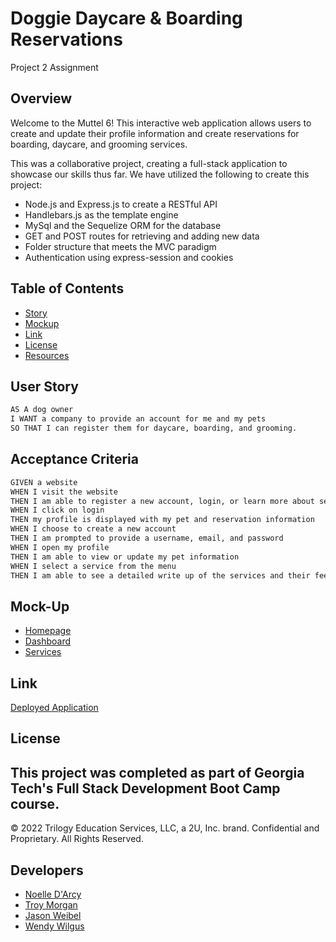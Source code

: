 # Doggie Daycare & Boarding Reservations
Project 2 Assignment

## Overview
Welcome to the Muttel 6! This interactive web application allows users to create and update their profile information and create reservations for boarding, daycare, and grooming services. 

This was a collaborative project, creating a full-stack application to showcase our skills thus far. We have utilized the following to create this project:
* Node.js and Express.js to create a RESTful API
* Handlebars.js as the template engine
* MySql and the Sequelize ORM for the database
* GET and POST routes for retrieving and adding new data
* Folder structure that meets the MVC paradigm
* Authentication using express-session and cookies


## Table of Contents

- [Story](#user-story)
- [Mockup](#mockup) 
- [Link](#link)
- [License](#license)
- [Resources](#resources)
## User Story

```md
AS A dog owner
I WANT a company to provide an account for me and my pets
SO THAT I can register them for daycare, boarding, and grooming.
```

## Acceptance Criteria

```md
GIVEN a website
WHEN I visit the website
THEN I am able to register a new account, login, or learn more about services
WHEN I click on login
THEN my profile is displayed with my pet and reservation information
WHEN I choose to create a new account
THEN I am prompted to provide a username, email, and password
WHEN I open my profile
THEN I am able to view or update my pet information
WHEN I select a service from the menu
THEN I am able to see a detailed write up of the services and their fees
```

## Mock-Up

* [Homepage]()
* [Dashboard]()
* [Services]()

## Link

[Deployed Application]()

## License
This project was completed as part of Georgia Tech's Full Stack Development Boot Camp course. 
---
© 2022 Trilogy Education Services, LLC, a 2U, Inc. brand. Confidential and Proprietary. All Rights Reserved.

## Developers

* [Noelle D'Arcy](https://github.com/noelle-darcy)
* [Troy Morgan](https://github.com/tmorgan1987)
* [Jason Weibel](https://github.com/jWeibelbootcamp)
* [Wendy Wilgus](https://github.com/wendywilgus)
